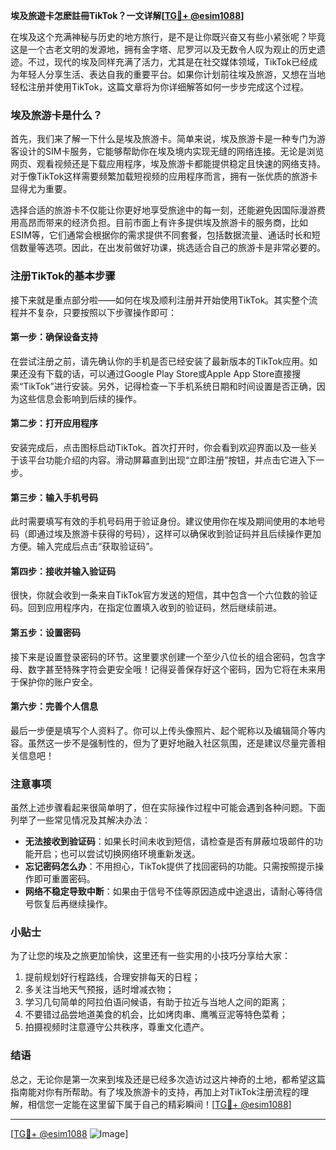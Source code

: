 **埃及旅遊卡怎麽註冊TikTok？一文详解[[TG💪+ @esim1088](https://t.me/s/esim1088)]**

在埃及这个充满神秘与历史的地方旅行，是不是让你既兴奋又有些小紧张呢？毕竟这是一个古老文明的发源地，拥有金字塔、尼罗河以及无数令人叹为观止的历史遗迹。不过，现代的埃及同样充满了活力，尤其是在社交媒体领域，TikTok已经成为年轻人分享生活、表达自我的重要平台。如果你计划前往埃及旅游，又想在当地轻松注册并使用TikTok，这篇文章将为你详细解答如何一步步完成这个过程。

### 埃及旅游卡是什么？

首先，我们来了解一下什么是埃及旅游卡。简单来说，埃及旅游卡是一种专门为游客设计的SIM卡服务，它能够帮助你在埃及境内实现无缝的网络连接。无论是浏览网页、观看视频还是下载应用程序，埃及旅游卡都能提供稳定且快速的网络支持。对于像TikTok这样需要频繁加载短视频的应用程序而言，拥有一张优质的旅游卡显得尤为重要。

选择合适的旅游卡不仅能让你更好地享受旅途中的每一刻，还能避免因国际漫游费用高昂而带来的经济负担。目前市面上有许多提供埃及旅游卡的服务商，比如ESIM等，它们通常会根据你的需求提供不同套餐，包括数据流量、通话时长和短信数量等选项。因此，在出发前做好功课，挑选适合自己的旅游卡是非常必要的。

### 注册TikTok的基本步骤

接下来就是重点部分啦——如何在埃及顺利注册并开始使用TikTok。其实整个流程并不复杂，只要按照以下步骤操作即可：

#### 第一步：确保设备支持

在尝试注册之前，请先确认你的手机是否已经安装了最新版本的TikTok应用。如果还没有下载的话，可以通过Google Play Store或Apple App Store直接搜索“TikTok”进行安装。另外，记得检查一下手机系统日期和时间设置是否正确，因为这些信息会影响到后续的操作。

#### 第二步：打开应用程序

安装完成后，点击图标启动TikTok。首次打开时，你会看到欢迎界面以及一些关于该平台功能介绍的内容。滑动屏幕直到出现“立即注册”按钮，并点击它进入下一步。

#### 第三步：输入手机号码

此时需要填写有效的手机号码用于验证身份。建议使用你在埃及期间使用的本地号码（即通过埃及旅游卡获得的号码），这样可以确保收到验证码并且后续操作更加方便。输入完成后点击“获取验证码”。

#### 第四步：接收并输入验证码

很快，你就会收到一条来自TikTok官方发送的短信，其中包含一个六位数的验证码。回到应用程序内，在指定位置填入收到的验证码，然后继续前进。

#### 第五步：设置密码

接下来是设置登录密码的环节。这里要求创建一个至少八位长的组合密码，包含字母、数字甚至特殊字符会更安全哦！记得妥善保存好这个密码，因为它将在未来用于保护你的账户安全。

#### 第六步：完善个人信息

最后一步便是填写个人资料了。你可以上传头像照片、起个昵称以及编辑简介等内容。虽然这一步不是强制性的，但为了更好地融入社区氛围，还是建议尽量完善相关信息吧！

### 注意事项

虽然上述步骤看起来很简单明了，但在实际操作过程中可能会遇到各种问题。下面列举了一些常见情况及其解决办法：

- **无法接收到验证码**：如果长时间未收到短信，请检查是否有屏蔽垃圾邮件的功能开启；也可以尝试切换网络环境重新发送。
- **忘记密码怎么办**：不用担心，TikTok提供了找回密码的功能。只需按照提示操作即可重置密码。
- **网络不稳定导致中断**：如果由于信号不佳等原因造成中途退出，请耐心等待信号恢复后再继续操作。

### 小贴士

为了让您的埃及之旅更加愉快，这里还有一些实用的小技巧分享给大家：

1. 提前规划好行程路线，合理安排每天的日程；
2. 多关注当地天气预报，适时增减衣物；
3. 学习几句简单的阿拉伯语问候语，有助于拉近与当地人之间的距离；
4. 不要错过品尝地道美食的机会，比如烤肉串、鹰嘴豆泥等特色菜肴；
5. 拍摄视频时注意遵守公共秩序，尊重文化遗产。

### 结语

总之，无论你是第一次来到埃及还是已经多次造访过这片神奇的土地，都希望这篇指南能对你有所帮助。有了埃及旅游卡的支持，再加上对TikTok注册流程的理解，相信您一定能在这里留下属于自己的精彩瞬间！[[TG💪+ @esim1088](https://t.me/s/esim1088)]

---

[[TG💪+ @esim1088](https://t.me/s/esim1088) ![Image](https://i.postimg.cc/4NQfJmqS/Snipaste-2025-05-13-00-14-12.png)]